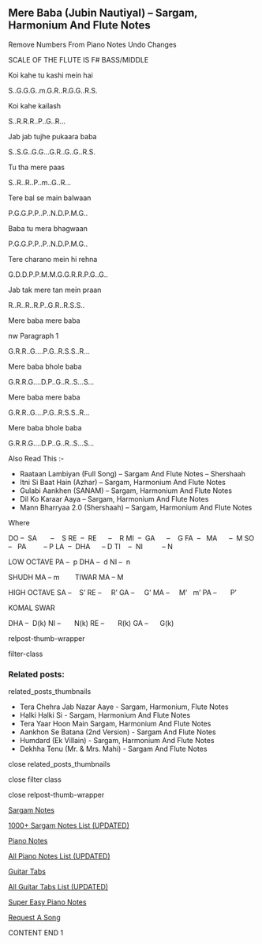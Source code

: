 
## Mere Baba (Jubin Nautiyal) – Sargam, Harmonium And Flute Notes

Remove Numbers From Piano Notes
Undo Changes

SCALE OF THE FLUTE IS F# BASS/MIDDLE

Koi kahe tu kashi mein hai

S..G.G.G..m.G.R..R.G.G..R.S.

Koi kahe kailash

S..R.R.R..P..G..R…

Jab jab tujhe pukaara baba

S..S.G..G.G…G.R..G..G..R.S.

Tu tha mere paas

S..R..R..P..m..G..R…

Tere bal se main balwaan

P.G.G.P.P..P..N.D.P.M.G..

Baba tu mera bhagwaan

P.G.G.P.P..P..N.D.P.M.G..

Tere charano mein hi rehna

G.D.D.P.P.M.M.G.G.R.R.P.G..G..

Jab tak mere tan mein praan

R..R..R..R.P..G.R..R.S.S..

Mere baba mere baba

nw Paragraph 1

G.R.R..G….P.G..R.S.S..R…

Mere baba bhole baba

G.R.R.G….D.P..G..R..S…S…

Mere baba mere baba

G.R.R..G….P.G..R.S.S..R…

Mere baba bhole baba

G.R.R.G….D.P..G..R..S…S…

Also Read This :-

* Raataan Lambiyan (Full Song) – Sargam And Flute Notes – Shershaah
* Itni Si Baat Hain (Azhar) – Sargam, Harmonium And Flute Notes
* Gulabi Aankhen (SANAM) – Sargam, Harmonium And Flute Notes
* Dil Ko Karaar Aaya – Sargam, Harmonium And Flute Notes
* Mann Bharryaa 2.0 (Shershaah) – Sargam, Harmonium And Flute Notes

Where

DO –  SA       –    S
RE  –  RE      –    R
MI  –  GA      –    G
FA  –   MA      –  M
SO  –   PA         – P
LA  –  DHA      – D
TI    –  NI          – N

LOW OCTAVE
PA –  p
DHA –  d
NI –  n

SHUDH MA – m        TIWAR MA – M

HIGH OCTAVE
SA –    S’
RE –     R’
GA –     G’
MA –     M’   m’
PA –       P’

KOMAL SWAR

DHA –  D(k)
NI –       N(k)
RE –       R(k)
GA –      G(k)

relpost-thumb-wrapper

filter-class

### Related posts:

related_posts_thumbnails

* Tera Chehra Jab Nazar Aaye - Sargam, Harmonium, Flute Notes
* Halki Halki Si - Sargam, Harmonium And Flute Notes
* Tera Yaar Hoon Main Sargam, Harmonium And Flute Notes
* Aankhon Se Batana (2nd Version) - Sargam And Flute Notes
* Humdard (Ek Villain) - Sargam, Harmonium And Flute Notes
* Dekhha Tenu (Mr. & Mrs. Mahi) - Sargam And Flute Notes

close related_posts_thumbnails

close filter class

close relpost-thumb-wrapper

[Sargam Notes](https://www.notationsworld.com/sargam-notes.html)

[1000+ Sargam Notes List (UPDATED)](https://www.notationsworld.com/all-songs-list-sargam-notes.html)

[Piano Notes](https://www.notationsworld.com/piano-notes.html)

[All Piano Notes List (UPDATED)](https://www.notationsworld.com/all-songs-list-piano-notes.html)

[Guitar Tabs](https://www.notationsworld.com/guitar-tabs.html)

[All Guitar Tabs List (UPDATED)](https://www.notationsworld.com/all-songs-list-guitar-tabs.html)

[Super Easy Piano Notes](https://studywall.in/)

[Request A Song](https://www.notationsworld.com/request-a-song.html)

CONTENT END 1

